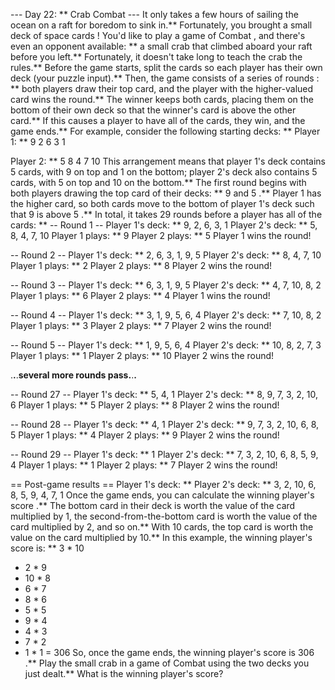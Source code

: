 --- Day 22: ** Crab Combat ---
It only takes a few hours of sailing the ocean on a raft for boredom to sink in.** Fortunately, you brought a small deck of
space cards
! You'd like to play a game of
Combat
, and there's even an opponent available: ** a small crab that climbed aboard your raft before you left.**
Fortunately, it doesn't take long to teach the crab the rules.**
Before the game starts, split the cards so each player has their own deck (your puzzle input).** Then, the game consists of a series of
rounds
: ** both players draw their top card, and the player with the higher-valued card wins the round.** The winner keeps both cards, placing them on the bottom of their own deck so that the winner's card is above the other card.** If this causes a player to have all of the cards, they win, and the game ends.**
For example, consider the following starting decks: **
Player 1: **
9
2
6
3
1

Player 2: **
5
8
4
7
10
This arrangement means that player 1's deck contains 5 cards, with
9
on top and
1
on the bottom; player 2's deck also contains 5 cards, with
5
on top and
10
on the bottom.**
The first round begins with both players drawing the top card of their decks: **
9
and
5
.** Player 1 has the higher card, so both cards move to the bottom of player 1's deck such that
9
is above
5
.** In total, it takes 29 rounds before a player has all of the cards: **
-- Round 1 --
Player 1's deck: ** 9, 2, 6, 3, 1
Player 2's deck: ** 5, 8, 4, 7, 10
Player 1 plays: ** 9
Player 2 plays: ** 5
Player 1 wins the round!

-- Round 2 --
Player 1's deck: ** 2, 6, 3, 1, 9, 5
Player 2's deck: ** 8, 4, 7, 10
Player 1 plays: ** 2
Player 2 plays: ** 8
Player 2 wins the round!

-- Round 3 --
Player 1's deck: ** 6, 3, 1, 9, 5
Player 2's deck: ** 4, 7, 10, 8, 2
Player 1 plays: ** 6
Player 2 plays: ** 4
Player 1 wins the round!

-- Round 4 --
Player 1's deck: ** 3, 1, 9, 5, 6, 4
Player 2's deck: ** 7, 10, 8, 2
Player 1 plays: ** 3
Player 2 plays: ** 7
Player 2 wins the round!

-- Round 5 --
Player 1's deck: ** 1, 9, 5, 6, 4
Player 2's deck: ** 10, 8, 2, 7, 3
Player 1 plays: ** 1
Player 2 plays: ** 10
Player 2 wins the round!

.**.**.**several more rounds pass.**.**.**

-- Round 27 --
Player 1's deck: ** 5, 4, 1
Player 2's deck: ** 8, 9, 7, 3, 2, 10, 6
Player 1 plays: ** 5
Player 2 plays: ** 8
Player 2 wins the round!

-- Round 28 --
Player 1's deck: ** 4, 1
Player 2's deck: ** 9, 7, 3, 2, 10, 6, 8, 5
Player 1 plays: ** 4
Player 2 plays: ** 9
Player 2 wins the round!

-- Round 29 --
Player 1's deck: ** 1
Player 2's deck: ** 7, 3, 2, 10, 6, 8, 5, 9, 4
Player 1 plays: ** 1
Player 2 plays: ** 7
Player 2 wins the round!


== Post-game results ==
Player 1's deck: ** 
Player 2's deck: ** 3, 2, 10, 6, 8, 5, 9, 4, 7, 1
Once the game ends, you can calculate the winning player's
score
.** The bottom card in their deck is worth the value of the card multiplied by 1, the second-from-the-bottom card is worth the value of the card multiplied by 2, and so on.** With 10 cards, the top card is worth the value on the card multiplied by 10.** In this example, the winning player's score is: **
3 * 10
+  2 *  9
+ 10 *  8
+  6 *  7
+  8 *  6
+  5 *  5
+  9 *  4
+  4 *  3
+  7 *  2
+  1 *  1
= 306
So, once the game ends, the winning player's score is
306
.**
Play the small crab in a game of Combat using the two decks you just dealt.**
What is the winning player's score?